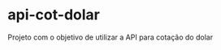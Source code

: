 # api-cot-dolar
 Projeto com o objetivo de utilizar a API para cotação do dolar

<link href="/assets/screen.png" alt="screen">